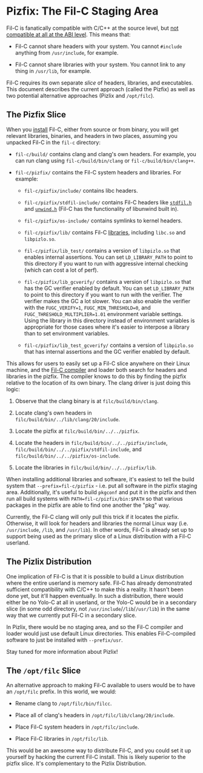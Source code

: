 # Pizfix: The Fil-C Staging Area

Fil-C is fanatically compatible with C/C++ at the source level, but [not compatible at all at the ABI level](runtime.html). This means that:

- Fil-C cannot share headers with your system. You cannot `#include` anything from `/usr/include`, for example.

- Fil-C cannot share libraries with your system. You cannot link to any thing in `/usr/lib`, for example.

Fil-C requires its own separate *slice* of headers, libraries, and executables. This document describes the current approach (called the Pizfix) as well as two potential alternative approaches (Pizlix and `/opt/filc`).

## The Pizfix Slice

When you [install](installation.html) Fil-C, either from source or from binary, you will get relevant libraries, binaries, and headers in two places, assuming you unpacked Fil-C in the `fil-c` directory:

- `fil-c/build/` contains clang and clang's own headers. For example, you can run clang using `fil-c/build/bin/clang` or `fil-c/build/bin/clang++`.

- `fil-c/pizfix/` contains the Fil-C system headers and libraries. For example:

    - `fil-c/pizfix/include/` contains libc headers.

    - `fil-c/pizfix/stdfil-include/` contains Fil-C headers like [`stdfil.h`](stdfil.html) and [`unwind.h`](https://github.com/pizlonator/fil-c/blob/deluge/filc/include/unwind.h) (Fil-C has the functionality of libunwind built in).

    - `fil-c/pizfix/os-include/` contains symlinks to kernel headers.

    - `fil-c/pizfix/lib/` contains Fil-C [libraries](runtime.html), including `libc.so` and `libpizlo.so`.

    - `fil-c/pizfix/lib_test/` contains a version of `libpizlo.so` that enables internal assertions. You can set `LD_LIBRARY_PATH` to point to this directory if you want to run with aggressive internal checking (which can cost a lot of perf).

    - `fil-c/pizfix/lib_gcverify/` contains a version of `libpizlo.so` that has the GC verifier enabled by default. You can set `LD_LIBRARY_PATH` to point to this directory if you want to run with the verifier. The verifier makes the GC a lot slower. You can also enable the verifier with the `FUGC_VERIFY=1`, `FUGC_MIN_THRESHOLD=0`, and `FUGC_THRESHOLD_MULTIPLIER=1.01` environment variable settings. Using the library in this directory instead of environment variables is appropriate for those cases where it's easier to interpose a library than to set environment variables.

    - `fil-c/pizfix/lib_test_gcverify/` contains a version of `libpizlo.so` that has internal assertions and the GC verifier enabled by default.

This allows for users to easily set up a Fil-C slice anywhere on their Linux machine, and the [Fil-C compiler](compiler.html) and loader both search for headers and libraries in the pizfix. The compiler knows to do this by finding the pizfix relative to the location of its own binary. The clang driver is just doing this logic:

1. Observe that the clang binary is at `filc/build/bin/clang`.

2. Locate clang's own headers in `filc/build/bin/../lib/clang/20/include`.

3. Locate the pizfix at `filc/build/bin/../../pizfix`.

4. Locate the headers in `filc/build/bin/../../pizfix/include`, `filc/build/bin/../../pizfix/stdfil-include`, and `filc/build/bin/../../pizfix/os-include`.

5. Locate the libraries in `filc/build/bin/../../pizfix/lib`.

When installing additional libraries and software, it's easiest to tell the build system that `--prefix=fil-c/pizfix` - i.e. put all software in the pizfix staging area. Additionally, it's useful to build `pkgconf` and put it in the pizfix and then run all build systems with `PATH=fil-c/pizfix/bin:$PATH` so that various packages in the pizfix are able to find one another the "pkg" way.

Currently, the Fil-C clang will only pull this trick if it locates the pizfix. Otherwise, it will look for headers and libraries the normal Linux way (i.e. `/usr/include`, `/lib`, and `/usr/lib`). In other words, Fil-C is already set up to support being used as the primary slice of a Linux distribution with a Fil-C userland.

## The Pizlix Distribution

One implication of Fil-C is that it is possible to build a Linux distribution where the entire userland is memory safe. Fil-C has already demonstrated sufficient compatibility with C/C++ to make this a reality. It hasn't been done yet, but it'll happen eventually. In such a distribution, there would either be no Yolo-C at all in userland, or the Yolo-C would be in a secondary slice (in some odd directory, not `/usr/include`/`/lib`/`/usr/lib`) in the same way that we currently put Fil-C in a secondary slice.

In Pizlix, there would be no staging area, and so the Fil-C compiler and loader would just use default Linux directories. This enables Fil-C-compiled software to just be installed with `--prefix/usr`.

Stay tuned for more information about Pizlix!

## The `/opt/filc` Slice

An alternative approach to making Fil-C available to users would be to have an `/opt/filc` prefix. In this world, we would:

- Rename clang to `/opt/filc/bin/filcc`.

- Place all of clang's headers in `/opt/filc/lib/clang/20/include`.

- Place Fil-C system headers in `/opt/filc/include`.

- Place Fil-C libraries in `/opt/filc/lib`.

This would be an awesome way to distribute Fil-C, and you could set it up yourself by hacking the current Fil-C install. This is likely superior to the pizfix slice. It's complementary to the Pizlix Distribution.



